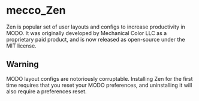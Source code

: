 # mecco_Zen

Zen is popular set of user layouts and configs to increase productivity in MODO. It was originally developed by Mechanical Color LLC as a proprietary paid product, and is now released as open-source under the MIT license.

## Warning
MODO layout configs are notoriously corruptable. Installing Zen for the first time requires that you reset your MODO preferences, and uninstalling it will also require a preferences reset.
